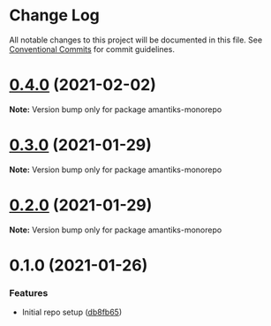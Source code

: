# Change Log

All notable changes to this project will be documented in this file.
See [Conventional Commits](https://conventionalcommits.org) for commit guidelines.

# [0.4.0](https://github.com/amerrit2/node-amantiks/compare/v0.3.0...v0.4.0) (2021-02-02)

**Note:** Version bump only for package amantiks-monorepo





# [0.3.0](https://github.com/amerrit2/node-amantiks/compare/v0.2.0...v0.3.0) (2021-01-29)

**Note:** Version bump only for package amantiks-monorepo





# [0.2.0](https://github.com/amerrit2/node-amantiks/compare/v0.1.0...v0.2.0) (2021-01-29)

**Note:** Version bump only for package amantiks-monorepo





# 0.1.0 (2021-01-26)


### Features

* Initial repo setup ([db8fb65](https://github.com/amerrit2/node-antiks/commit/db8fb6512044cb356299ee890f6133914a2fec66))
